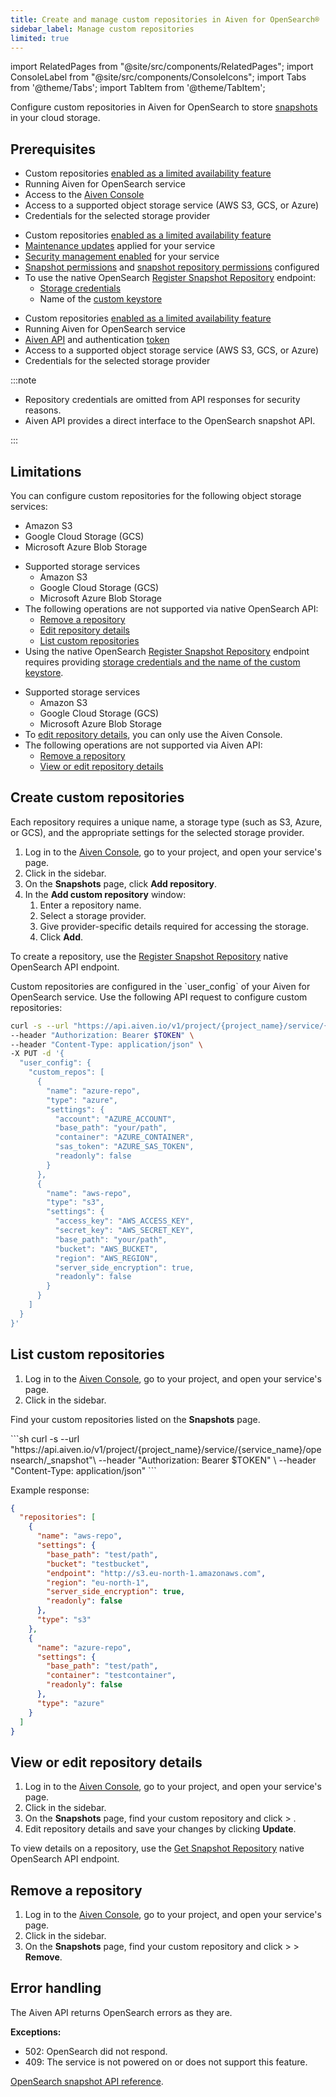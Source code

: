 ```yaml
---
title: Create and manage custom repositories in Aiven for OpenSearch®
sidebar_label: Manage custom repositories
limited: true
---
```

import RelatedPages from "@site/src/components/RelatedPages";
import ConsoleLabel from "@site/src/components/ConsoleIcons";
import Tabs from '@theme/Tabs';
import TabItem from '@theme/TabItem';

Configure custom repositories in Aiven for OpenSearch to store [snapshots](/docs/products/opensearch/howto/manage-snapshots) in your cloud storage.

## Prerequisites

<Tabs groupId="group1">
<TabItem value="gui" label="Aiven Console" default>

- Custom repositories
  [enabled as a limited availability feature](/docs/platform/concepts/service-and-feature-releases#limited-availability-)
- Running Aiven for OpenSearch service
- Access to the [Aiven Console](https://console.aiven.io/)
- Access to a supported object storage service (AWS S3, GCS, or Azure)
- Credentials for the selected storage provider

</TabItem>
<TabItem value="os-api" label="OpenSearch API">

- Custom repositories
  [enabled as a limited availability feature](/docs/platform/concepts/service-and-feature-releases#limited-availability-)
- [Maintenance updates](/docs/platform/concepts/maintenance-window#maintenance-updates)
  applied for your service
- [Security management enabled](/docs/products/opensearch/howto/enable-opensearch-security)
  for your service
- [Snapshot permissions](https://docs.opensearch.org/docs/latest/security/access-control/permissions/#snapshot-permissions)
  and
  [snapshot repository permissions](https://docs.opensearch.org/docs/latest/security/access-control/permissions/#snapshot-repository-permissions)
  configured
- To use the native OpenSearch
  [Register Snapshot Repository](https://docs.opensearch.org/docs/latest/api-reference/snapshots/create-repository/)
  endpoint:
  - [Storage credentials](/docs/products/opensearch/howto/snapshot-credentials)
  - Name of the [custom keystore](/docs/products/opensearch/howto/snapshot-credentials)

</TabItem>
<TabItem value="api" label="Aiven API">

- Custom repositories
  [enabled as a limited availability feature](/docs/platform/concepts/service-and-feature-releases#limited-availability-)
- Running Aiven for OpenSearch service
- [Aiven API](/docs/tools/api) and authentication [token](/docs/platform/howto/create_authentication_token)
- Access to a supported object storage service (AWS S3, GCS, or Azure)
- Credentials for the selected storage provider

:::note

- Repository credentials are omitted from API responses for security reasons.
- Aiven API provides a direct interface to the OpenSearch snapshot API.

:::

</TabItem>
</Tabs>

## Limitations

<Tabs groupId="group1">
<TabItem value="gui" label="Aiven Console" default>

You can configure custom repositories for the following object storage services:

- Amazon S3
- Google Cloud Storage (GCS)
- Microsoft Azure Blob Storage

</TabItem>
<TabItem value="os-api" label="OpenSearch API">

- Supported storage services
  - Amazon S3
  - Google Cloud Storage (GCS)
  - Microsoft Azure Blob Storage
- The following operations are not supported via native OpenSearch API:
  - [Remove a repository](/docs/products/opensearch/howto/custom-repositories#remove-a-repository)
  - [Edit repository details](/docs/products/opensearch/howto/custom-repositories#view-or-edit-repository-details)
  - [List custom repositories](/docs/products/opensearch/howto/custom-repositories#list-custom-repositories)
- Using the native OpenSearch
  [Register Snapshot Repository](https://docs.opensearch.org/docs/latest/api-reference/snapshots/create-repository/)
  endpoint requires providing
  [storage credentials and the name of the custom keystore](/docs/products/opensearch/howto/snapshot-credentials).

</TabItem>
<TabItem value="api" label="Aiven API">

- Supported storage services
  - Amazon S3
  - Google Cloud Storage (GCS)
  - Microsoft Azure Blob Storage
- To
  [edit repository details](/docs/products/opensearch/howto/custom-repositories#view-or-edit-repository-details),
  you can only use the Aiven Console.
- The following operations are not supported via Aiven API:
  - [Remove a repository](/docs/products/opensearch/howto/custom-repositories#remove-a-repository)
  - [View or edit repository details](/docs/products/opensearch/howto/custom-repositories#view-or-edit-repository-details)

</TabItem>
</Tabs>

## Create custom repositories

Each repository requires a unique name, a storage type (such as S3, Azure, or GCS), and
the appropriate settings for the selected storage provider.

<Tabs groupId="group1">
<TabItem value="gui" label="Aiven Console" default>

1. Log in to the [Aiven Console](https://console.aiven.io/), go to your project, and
   open your service's page.
1. Click <ConsoleLabel name="snapshots"/> in the sidebar.
1. On the **Snapshots** page, click **Add repository**.
1. In the **Add custom repository** window:
   1. Enter a repository name.
   1. Select a storage provider.
   1. Give provider-specific details required for accessing the storage.
   1. Click **Add**.

</TabItem>
<TabItem value="os-api" label="OpenSearch API">

To create a repository, use the
[Register Snapshot Repository](https://docs.opensearch.org/docs/latest/api-reference/snapshots/create-repository/)
native OpenSearch API endpoint.

</TabItem>
<TabItem value="api" label="Aiven API">
Custom repositories are configured in the `user_config` of your Aiven for OpenSearch
service. Use the following API request to configure custom repositories:

```sh
curl -s --url "https://api.aiven.io/v1/project/{project_name}/service/{service_name}" \
--header "Authorization: Bearer $TOKEN" \
--header "Content-Type: application/json" \
-X PUT -d '{
  "user_config": {
    "custom_repos": [
      {
        "name": "azure-repo",
        "type": "azure",
        "settings": {
          "account": "AZURE_ACCOUNT",
          "base_path": "your/path",
          "container": "AZURE_CONTAINER",
          "sas_token": "AZURE_SAS_TOKEN",
          "readonly": false
        }
      },
      {
        "name": "aws-repo",
        "type": "s3",
        "settings": {
          "access_key": "AWS_ACCESS_KEY",
          "secret_key": "AWS_SECRET_KEY",
          "base_path": "your/path",
          "bucket": "AWS_BUCKET",
          "region": "AWS_REGION",
          "server_side_encryption": true,
          "readonly": false
        }
      }
    ]
  }
}'
```

</TabItem>
</Tabs>

## List custom repositories

<Tabs groupId="group1">
<TabItem value="gui" label="Aiven Console" default>

1. Log in to the [Aiven Console](https://console.aiven.io/), go to your project, and
   open your service's page.
1. Click <ConsoleLabel name="snapshots"/> in the sidebar.

Find your custom repositories listed on the **Snapshots** page.

</TabItem>
<TabItem value="api" label="Aiven API">
```sh
curl -s --url "https://api.aiven.io/v1/project/{project_name}/service/{service_name}/opensearch/_snapshot"\
--header "Authorization: Bearer $TOKEN" \
--header "Content-Type: application/json"
```

Example response:

```JSON
{
  "repositories": [
    {
      "name": "aws-repo",
      "settings": {
        "base_path": "test/path",
        "bucket": "testbucket",
        "endpoint": "http://s3.eu-north-1.amazonaws.com",
        "region": "eu-north-1",
        "server_side_encryption": true,
        "readonly": false
      },
      "type": "s3"
    },
    {
      "name": "azure-repo",
      "settings": {
        "base_path": "test/path",
        "container": "testcontainer",
        "readonly": false
      },
      "type": "azure"
    }
  ]
}
```

</TabItem>
</Tabs>

## View or edit repository details

<Tabs groupId="group1">
<TabItem value="gui" label="Aiven Console" default>

1. Log in to the [Aiven Console](https://console.aiven.io/), go to your project, and
   open your service's page.
1. Click <ConsoleLabel name="snapshots"/> in the sidebar.
1. On the **Snapshots** page, find your custom repository and click
   <ConsoleLabel name="actions"/> > <ConsoleLabel name="editrepo"/>.
1. Edit repository details and save your changes by clicking **Update**.

</TabItem>
<TabItem value="os-api" label="OpenSearch API">

To view details on a repository, use the
[Get Snapshot Repository](https://docs.opensearch.org/docs/latest/api-reference/snapshots/get-snapshot-repository/)
native OpenSearch API endpoint.

</TabItem>
</Tabs>

## Remove a repository

1. Log in to the [Aiven Console](https://console.aiven.io/), go to your project, and
   open your service's page.
1. Click <ConsoleLabel name="snapshots"/> in the sidebar.
1. On the **Snapshots** page, find your custom repository and click
   <ConsoleLabel name="actions"/> > <ConsoleLabel name="removerepo"/> > **Remove**.

## Error handling

The Aiven API returns OpenSearch errors as they are.

**Exceptions:**

- 502: OpenSearch did not respond.
- 409: The service is not powered on or does not support this feature.

<RelatedPages/>

[OpenSearch snapshot API reference](https://opensearch.org/docs/latest/api-reference/snapshots/index/).
